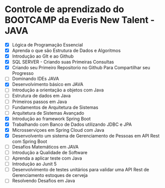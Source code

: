 # Controle de aprendizado do BOOTCAMP da Everis New Talent - JAVA
- [x] Lógica de Programação Essencial
- [x] Aprenda o que são Estrutura de Dados e Algoritmos
- [x] Introdução ao GIt e ao Github
- [x] SQL SERVER - Criando suas Primeiras Consultas
- [x] Criando seu Primeiro Repositorio no Github Para Compartilhar seu Progresso
- [ ] Dominando IDEs JAVA
- [x] Desenvolvimento básico em JAVA
- [ ] Introdução a orientação a objetos com Java
- [ ] Estrutura de dados em Java
- [ ] Primeiros passos em Java
- [ ] Fundamentos de Arquitetura de Sistemas
- [ ] Arquitetura de Sistemas Avançado
- [x] Introdução ao framework Spring Boot
- [x] Trabalhando com Banco de Dados utilizando JDBC e JPA
- [x] Microsserviçoes em Spring Cloud com Java
- [x] Desenvolvento um sistema de Gerenciamento de Pessoas em API Rest com Spring Boot
- [ ] Desafios Matemáticos em JAVA
- [ ] Introdução a Qualidade de Software
- [ ] Aprenda a aplicar teste com Java
- [ ] Introdução ao Junit 5
- [ ] Desenvolvimento de testes unitários para validar uma API Rest de Gerenciamento estoques de cerveja
- [ ] Resolvendo Desafios em Java